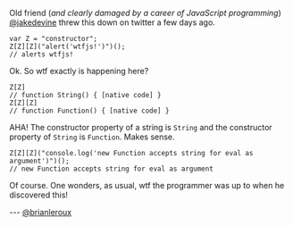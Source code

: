 Old friend (_and clearly damaged by a career of JavaScript programming_) [@jakedevine](http://twitter.com/jakedevine) threw this down on twitter a few days ago.

```
var Z = "constructor"; 
Z[Z][Z]("alert('wtfjs!')")();
// alerts wtfjs!
```

Ok. So wtf exactly is happening here?

```
Z[Z]
// function String() { [native code] }
Z[Z][Z]
// function Function() { [native code] }
```

AHA! The constructor property of a string is `String` and the constructor property of `String` is `Function`. Makes sense.

```
Z[Z][Z]("console.log('new Function accepts string for eval as argument')")();
// new Function accepts string for eval as argument
```

Of course. One wonders, as usual, wtf the programmer was up to when he discovered this!

--- [@brianleroux](http://twitter.com/brianleroux)